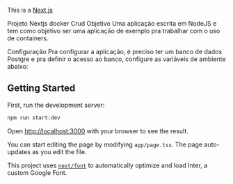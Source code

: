 This is a [Next.js](https://nextjs.org/) 

Projeto Nextjs docker Crud
Objetivo
Uma aplicação escrita em NodeJS e tem como objetivo ser uma aplicação de exemplo pra trabalhar com o uso de containers.

Configuração
Pra configurar a aplicação, é preciso ter um banco de dados Postgre e pra definir o acesso ao banco, configure as variáveis de ambiente abaixo:


## Getting Started

First, run the development server:

```bash
npm run start:dev

```

Open [http://localhost:3000](http://localhost:3000) with your browser to see the result.

You can start editing the page by modifying `app/page.tsx`. The page auto-updates as you edit the file.

This project uses [`next/font`](https://nextjs.org/docs/basic-features/font-optimization) to automatically optimize and load Inter, a custom Google Font.

